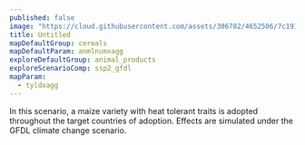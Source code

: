 ```yaml
---
published: false
image: "https://cloud.githubusercontent.com/assets/306782/4652506/7c191516-54a5-11e4-8b51-5e9a8c363c4b.png"
title: Untitled
mapDefaultGroup: cereals
mapDefaultParam: anmlnumxagg
exploreDefaultGroup: animal_products
exploreScenarioComp: ssp2_gfdl
mapParam: 
  - tyldxagg
---
```


In this scenario, a maize variety with heat tolerant traits is adopted throughout the target countries of adoption. Effects are simulated under the GFDL climate change scenario.